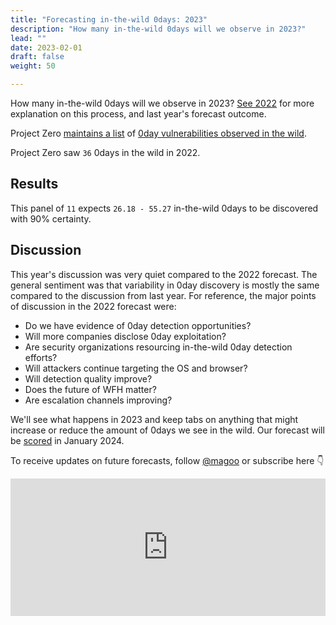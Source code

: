 ```yaml
---
title: "Forecasting in-the-wild 0days: 2023"
description: "How many in-the-wild 0days will we observe in 2023?"
lead: ""
date: 2023-02-01
draft: false
weight: 50

---
```


How many in-the-wild 0days will we observe in 2023? [See 2022](/0day-itw) for more explanation on this process, and last year's forecast outcome.

Project Zero [maintains a list](https://docs.google.com/spreadsheets/d/1lkNJ0uQwbeC1ZTRrxdtuPLCIl7mlUreoKfSIgajnSyY/view#gid=0) of [0day vulnerabilities observed in the wild](https://googleprojectzero.blogspot.com/p/0day.html).

Project Zero saw `36` 0days in the wild in 2022.

## Results

This panel of `11` expects `26.18 - 55.27` in-the-wild 0days to be discovered with 90% certainty.

## Discussion

This year's discussion was very quiet compared to the 2022 forecast. The general sentiment was that variability in 0day discovery is mostly the same compared to the discussion from last year. For reference, the major points of discussion in the 2022 forecast were:

- Do we have evidence of 0day detection opportunities?
- Will more companies disclose 0day exploitation?
- Are security organizations resourcing in-the-wild 0day detection efforts?
- Will attackers continue targeting the OS and browser?
- Will detection quality improve?
- Does the future of WFH matter?
- Are escalation channels improving?

We'll see what happens in 2023 and keep tabs on anything that might increase or reduce the amount of 0days we see in the wild. Our forecast will be [scored](https://magoo.github.io/risk-measurement/docs/estimation/calibration/) in January 2024.

To receive updates on future forecasts, follow [@magoo](https://www.twitter.com/magoo) or subscribe here 👇

<iframe
scrolling="no"
style="width:100%!important;height:220px;border:0px #ccc solid !important"
src="https://buttondown.email/risk?as_embed=true"
></iframe><br /><br />
